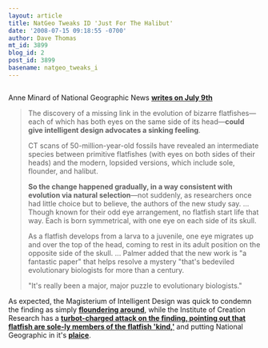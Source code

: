 ```yaml
---
layout: article
title: NatGeo Tweaks ID 'Just For The Halibut'
date: '2008-07-15 09:18:55 -0700'
author: Dave Thomas
mt_id: 3899
blog_id: 2
post_id: 3899
basename: natgeo_tweaks_i
---
```

<img src="http://news.nationalgeographic.com/news/bigphotos/images/080709-evolution-fish_big.jpg" alt="" />

Anne Minard of National Geographic News [**writes on July 9th**](http://news.nationalgeographic.com/news/2008/07/080709-evolution-fish.html) 


> The discovery of a missing link in the evolution of bizarre flatfishes—each of which has both eyes on the same side of its head—**could give intelligent design advocates a sinking feeling**.
> 
> CT scans of 50-million-year-old fossils have revealed an intermediate species between primitive flatfishes (with eyes on both sides of their heads) and the modern, lopsided versions, which include sole, flounder, and halibut.
> 
> **So the change happened gradually, in a way consistent with evolution via natural selection**—not suddenly, as researchers once had little choice but to believe, the authors of the new study say.
> ...
> Though known for their odd eye arrangement, no flatfish start life that way. Each is born symmetrical, with one eye on each side of its skull.
> 
> As a flatfish develops from a larva to a juvenile, one eye migrates up and over the top of the head, coming to rest in its adult position on the opposite side of the skull.
> ...
> Palmer added that the new work is "a fantastic paper" that helps resolve a mystery "that's bedeviled evolutionary biologists for more than a century.
> 
> "It's really been a major, major puzzle to evolutionary biologists."

As expected, the Magisterium of Intelligent Design was quick to condemn the finding as simply [**floundering around**](http://www.evolutionnews.org/2008/07/national_geographic_uses_fish.html), while the Institute of Creation Research has a [**turbot-charged attack on the finding, pointing out that flatfish are sole-ly members of the flatfish 'kind,'**](http://www.icr.org/article/3964/) and putting National Geographic in it's [**plaice**](http://www.encyclopedia.com/doc/1E1-flatfish.html).
